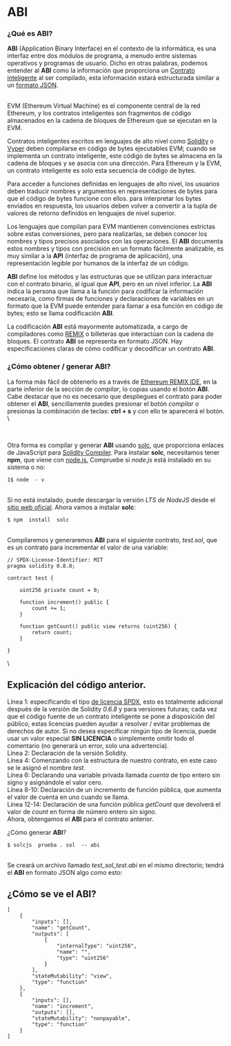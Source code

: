 # ABI

### ¿Qué es ABI?

**ABI** (Application Binary Interface) en el contexto de la informática, es una interfaz entre dos módulos de programa, a menudo entre sistemas operativos y programas de usuario. Dicho en otras palabras, podemos entender al **ABI** como la información que proporciona un [Contrato inteligente](https://www.santander.com/es/stories/smart-contracts) al ser compilado, esta información estará estructurada similar a un [formato JSON](https://www.ibm.com/docs/es/baw/20.x?topic=formats-javascript-object-notation-json-format).

\
EVM (Ethereum Virtual Machine) es el componente central de la red Ethereum, y los contratos inteligentes son fragmentos de código almacenados en la cadena de bloques de Ethereum que se ejecutan en la EVM.&#x20;

Contratos inteligentes escritos en lenguajes de alto nivel como [Solidity](https://docs.soliditylang.org/en/v0.8.2/) o [Vyper](https://vyper.readthedocs.io/en/stable/) deben compilarse en código de bytes ejecutables EVM; cuando se implementa un contrato inteligente, este código de bytes se almacena en la cadena de bloques y se asocia con una dirección. Para Ethereum y la EVM, un contrato inteligente es solo esta secuencia de código de bytes.&#x20;

Para acceder a funciones definidas en lenguajes de alto nivel, los usuarios deben traducir nombres y argumentos en representaciones de bytes para que el código de bytes funcione con ellos.&#x20; para interpretar los bytes enviados en respuesta, los usuarios deben volver a convertir a la tupla de valores de retorno definidos en lenguajes de nivel superior.&#x20;

Los lenguajes que compilan para EVM mantienen convenciones estrictas sobre estas conversiones, pero para realizarlas, se deben conocer los nombres y tipos precisos asociados con las operaciones. El **ABI** documenta estos nombres y tipos con precisión en un formato fácilmente analizable, es muy similar a la **API** (interfaz de programa de aplicación), una representación legible por humanos de la interfaz de un código.&#x20;

**ABI** define los métodos y las estructuras que se utilizan para interactuar con el contrato binario, al igual que **API**, pero en un nivel inferior. La **ABI** indica la persona que llama a la función para codificar la información necesaria, como firmas de funciones y declaraciones de variables en un formato que la EVM puede entender para llamar a esa función en código de bytes; esto se llama codificación **ABI**.&#x20;

La codificación **ABI** está mayormente automatizada, a cargo de compiladores como [REMIX](https://remix.ethereum.org/) o billeteras que interactúan con la cadena de bloques. El contrato **ABI** se representa en formato JSON. Hay especificaciones claras de cómo codificar y decodificar un contrato **ABI**.&#x20;



### ¿Cómo obtener / generar ABI?

La forma más fácil de obtenerlo es a través de [Ethereum REMIX IDE](https://remix.ethereum.org/), en la parte inferior de la sección de *compilar*, lo copias usando el botón **ABI**. Cabe destacar que no es necesario que despliegues el contrato para poder obtener el **ABI**, sencillamente puedes presionar el botón *compilar* o presionas la combinación de teclas: **ctrl + s** y con ello te aparecerá el botón. \


<figure><img src="https://lh5.googleusercontent.com/irrw0SgFg9h5wh-2Y8_jOHdTZAKi55ul0CgbS51yrAfvOd7xIcX45CWFoRNcI-I1LA3Hg59kLorwgZXY-QYml1rQsSoUZDvFPSi_0ykA6kuQYf3n9WY3E5bNSAbP21rvt2c6WkNJ" alt=""><figcaption></figcaption></figure>

\
Otra forma es compilar y generar **ABI** usando [solc](https://www.npmjs.com/package/solc), que proporciona enlaces de JavaScript para [Solidity Compiler](https://github.com/ethereum/solidity). Para instalar **solc**, necesitamos tener **npm**, que viene con [node.js.](https://nodejs.org/en/) Compruebe si *node.js* está instalado en su sistema o no:

```
1$ node  - v
```

\
Si no está instalado, puede descargar la versión *LTS de NodeJS* desde el [sitio web oficial](https://nodejs.org/en/). Ahora vamos a instalar **solc**:

```
$ npm  install  solc
```

\
Compilaremos y generaremos **ABI** para el siguiente contrato, *test.sol*, que es un contrato para incrementar el valor de una variable:


```
// SPDX-License-Identifier: MIT
pragma solidity 0.8.0;

contract test {
    
    uint256 private count = 0;

    function increment() public {
        count += 1;
    }
    
    function getCount() public view returns (uint256) {
        return count;
    }

}
```

\
## Explicación del código anterior.
Línea 1: especificando el tipo [de licencia SPDX](https://spdx.org/licenses/), esto es totalmente adicional después de la versión de Solidity *0.6.8* y para versiones futuras; cada vez que el código fuente de un contrato inteligente se pone a disposición del público, estas licencias pueden ayudar a resolver / evitar problemas de derechos de autor. Si no desea especificar ningún tipo de licencia, puede usar un valor especial **SIN LICENCIA** o simplemente omitir todo el comentario (no generará un error, solo una advertencia).\
Línea 2: Declaración de la versión Solidity.\
Línea 4: Comenzando con la estructura de nuestro contrato, en este caso se le asignó el nombre *test*.\
Línea 6: Declarando una variable privada llamada *cuenta* de tipo entero sin signo y asignándole el valor cero.\
Línea 8-10: Declaración de un incremento de función pública, que aumenta el valor de cuenta en uno cuando se llama.\
Línea 12-14: Declaración de una función pública *getCount* que devolverá el valor de *count* en forma de número entero sin signo.\
Ahora, obtengamos el **ABI** para el contrato anterior.


¿Cómo generar **ABI**?

```
$ solcjs  prueba . sol  -- abi
```

\
Se creará un archivo llamado *test\_sol\_test.abi* en el mismo directorio; tendrá el **ABI** en formato JSON algo como esto:


## ¿Cómo se ve el ABI?

```
[
	{
		"inputs": [],
		"name": "getCount",
		"outputs": [
			{
				"internalType": "uint256",
				"name": "",
				"type": "uint256"
			}
		],
		"stateMutability": "view",
		"type": "function"
	},
	{
		"inputs": [],
		"name": "increment",
		"outputs": [],
		"stateMutability": "nonpayable",
		"type": "function"
	}
]
```
